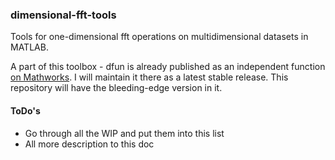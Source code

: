 ### dimensional-fft-tools
Tools for one-dimensional fft operations on multidimensional datasets in MATLAB.

A part of this toolbox - dfun is already published as an independent function [on Mathworks](https://uk.mathworks.com/matlabcentral/fileexchange/63686-dfun). I will maintain it there as a latest stable release. This repository will have the bleeding-edge version in it.

#### ToDo's
 - Go through all the WIP and put them into this list
 - All more description to this doc
